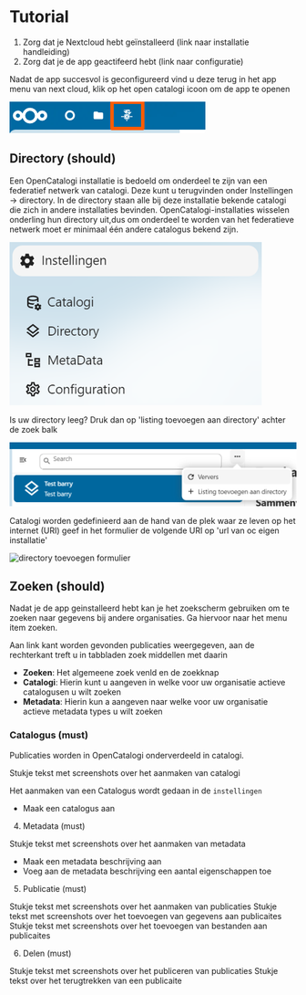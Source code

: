 # Tutorial

1. Zorg dat je Nextcloud hebt geïnstalleerd (link naar installatie handleiding)
2. Zorg dat je de app geactifeerd hebt (link naar configuratie)

Nadat de app succesvol is geconfigureerd vind u deze terug in het app menu van next cloud, klik op het open catalogi icoon om de app te openen

![app menu](../assets/nc_app_menu.png)

## Directory (should)

Een OpenCatalogi installatie is bedoeld om onderdeel te zijn van een federatief netwerk van catalogi. Deze kunt u terugvinden onder Instellingen -> directory. In de directory staan alle bij deze installatie bekende catalogi die zich in andere installaties bevinden. OpenCatalogi-installaties wisselen onderling hun directory uit,dus om onderdeel te worden van het federatieve netwerk moet er minimaal één andere catalogus bekend zijn.

![instellingen](../assets/oc_instellingen.png)

Is uw directory leeg? Druk dan op 'listing toevoegen aan directory' achter de zoek balk 

![listing toevoegen](../assets/oc_listing_toevoegen.png)

Catalogi worden gedefinieerd aan de hand van de plek waar ze leven op het internet (URI) geef in het formulier de volgende URI op 'url van oc eigen installatie'

![directory toevoegen formulier](../assets/oc_directory_toevoegen_form.png)

## Zoeken (should)

Nadat je de app geinstalleerd hebt kan je het zoekscherm gebruiken om te zoeken naar gegevens bij andere organisaties. Ga hiervoor naar het menu item zoeken. 

Aan link kant worden gevonden publicaties weergegeven, aan de rechterkant treft u in tabbladen zoek middellen met daarin

- **Zoeken**: Het algemeene zoek venld en de zoekknap
- **Catalogi**: Hierin kunt u aangeven in welke voor uw organisatie actieve catalogusen u wilt zoeken
- **Metadata**: Hierin kun a aangeven naar welke voor uw organisatie actieve metadata types u wilt zoeken

### Catalogus (must)

Publicaties worden in OpenCatalogi onderverdeeld in catalogi.

Stukje tekst met screenshots over het aanmaken van catalogi

Het aanmaken van een Catalogus wordt gedaan in de `instellingen`

- Maak een catalogus aan


4. Metadata (must)

Stukje tekst met screenshots over het aanmaken van metadata

- Maak een metadata beschrijving aan
- Voeg aan de metadata beschrijving een aantal eigenschappen toe

5. Publicatie (must)

Stukje tekst met screenshots over het aanmaken van publicaties
Stukje tekst met screenshots over het toevoegen van gegevens aan publicaites
Stukje tekst met screenshots over het toevoegen van bestanden aan publicaites

6. Delen (must)

Stukje tekst met screenshots over het publiceren van publicaties
Stukje tekst over het terugtrekken van een publicaite 
